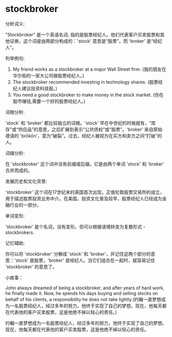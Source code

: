 # stockbroker

分析词义:

  

"Stockbroker" 是一个英语名词, 指的是股票经纪人。他们代表客户买卖股票和其他证券。这个词是由两部分构成的：'stock' 意思是“股票”，而 'broker' 是“经纪人”。

  

列举例句:

  

1.  My friend works as a stockbroker at a major Wall Street firm. (我的朋友在华尔街的一家大公司做股票经纪人。)
2.  The stockbroker recommended investing in technology shares. (股票经纪人建议投资科技股。)
3.  You need a good stockbroker to make money in the stock market. (你在股市赚钱,需要一个好的股票经纪人。)

  

词根分析:

  

'stock' 和 'broker' 都比较独立的词根。'stock' 早在中世纪的时候就有，“库存”或“供应品”的意思，之后扩展到表示“公共债权”或“股票”。'broker' 来自原始德语的 'brōkōn'，意为“破裂”。过去，经纪人被视为在买方和卖方之间“打破”的人。

  

词缀分析:

  

在 'stockbroker' 这个词中没有前缀或后缀。它是由两个单词 'stock' 和 'broker' 合并而成的。

  

发展历史和文化背景:

  

'stockbroker' 这个词在17世纪末的英国首次出现，正值伦敦股票交易所的成立，用于描述股票投资业务中介。在美国，投资文化普及较早，股票经纪人已经成为金融行业的一部分。

  

单词变形:

  

'stockbroker' 是个名词，没有变形。但可以根据语境转变为复数形式 - stockbrokers.

  

记忆辅助:

  

你可以将 'stockbroker' 分解成 'stock' 和 'broker'，并记住这两个部分的意思：'stock' 是股票，'broker' 是经纪人。当它们组合在一起时，就容易记住 'stockbroker' 的意思了。

  

小故事：

  

John always dreamed of being a stockbroker, and after years of hard work, he finally made it. Now, he spends his days buying and selling stocks on behalf of his clients, a responsibility he does not take lightly.(约翰一直梦想成为一名股票经纪人，经过多年的努力，他终于实现了自己的梦想。现在，他每天都在代表他的客户买卖股票，这是他绝不掉以轻心的责任。)

  

约翰一直梦想成为一名股票经纪人，经过多年的努力，他终于实现了自己的梦想。现在，他每天都在代表他的客户买卖股票，这是他绝不掉以轻心的责任。
